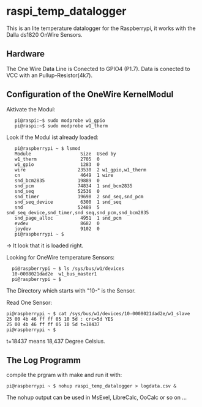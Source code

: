 raspi_temp_datalogger
=====================
This is an lite temperature datalogger for the Raspberrypi, it works with the Dalla ds1820 OnWire Sensors.

Hardware
--------------
The One Wire Data Line is Conected to GPIO4 (P1.7).
Data is conected to VCC with an Pullup-Resistor(4k7).


Configuration of the OneWire KernelModul
--------------

Aktivate the Modul:
```
   pi@raspi:~$ sudo modprobe w1_gpio
   pi@raspi:~$ sudo modprobe w1_therm
```
Look if the Modul ist already loaded:
```
   pi@raspberrypi ~ $ lsmod
   Module                  Size  Used by
   w1_therm                2705  0 
   w1_gpio                 1283  0 
   wire                   23530  2 w1_gpio,w1_therm
   cn                      4649  1 wire
   snd_bcm2835            19889  0 
   snd_pcm                74834  1 snd_bcm2835
   snd_seq                52536  0 
   snd_timer              19698  2 snd_seq,snd_pcm
   snd_seq_device          6300  1 snd_seq
   snd                    52489  5 snd_seq_device,snd_timer,snd_seq,snd_pcm,snd_bcm2835
   snd_page_alloc          4951  1 snd_pcm
   evdev                   8682  0 
   joydev                  9102  0 
   pi@raspberrypi ~ $ 
``` 
 -> It look that it is loaded right.
 
 Looking for OneWire temperature Sensors:
 ```
   pi@raspberrypi ~ $ ls /sys/bus/w1/devices
   10-0008021dad2e  w1_bus_master1
   pi@raspberrypi ~ $
 ```
 The Directory which starts with  "10-" is the Sensor.
 
 Read One Sensor:
  ```
 pi@raspberrypi ~ $ cat /sys/bus/w1/devices/10-0008021dad2e/w1_slave
 25 00 4b 46 ff ff 05 10 5d : crc=5d YES
 25 00 4b 46 ff ff 05 10 5d t=18437
 pi@raspberrypi ~ $ 
  ```
  
 t=18437 means 18,437 Degree Celsius.
 
 The Log Programm
--------------

compile the prgram with make and run it with:
  ```
 pi@raspberrypi ~ $ nohup raspi_temp_datalogger > logdata.csv &
   ```
   
The nohup output can be used in MsExel, LibreCalc, OoCalc or so on ...